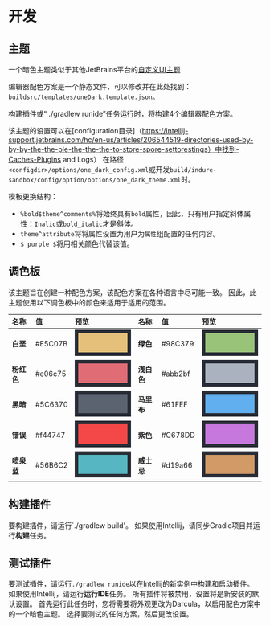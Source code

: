 # 开发

## 主题

一个暗色主题类似于其他JetBrains平台的[自定义UI主题](https://blog.jetbrains.com/idea/2019/03/brighten-up-your-day-add-color-to-to-intellij-idellij-idea)

编辑器配色方案是一个静态文件，可以修改并在此处找到：`buildsrc/templates/oneDark.template.json`。

构建插件或“ ./gradlew runide”任务运行时，将构建4个编辑器配色方案。

该主题的设置可以在[configuration目录]（<https://intellij-support.jetbrains.com/hc/en-us/articles/206544519-directories-used-by-by-by-the-the-ple-the-the-the-to-store-spore-settorestings）中找到-Caches-Plugins> and Logs）
在路径`<configdir>/options/one_dark_config.xml`或开发`build/indure-sandbox/config/option/options/one_dark_theme.xml`时。

模板更换结构：

- `%bold$theme^comments%`将始终具有`bold`属性，因此，只有用户指定斜体属性：`Inalic`或`bold_italic`才是斜体。
- `theme^attribute`将将属性设置为用户为`属性`组配置的任何内容。
- `$ purple $`将用相关颜色代替该值。

## 调色板

该主题旨在创建一种配色方案，该配色方案在各种语言中尽可能一致。
因此，此主题使用以下调色板中的颜色来适用于适用的范围。

| 名称 | 值 | 预览 | 名称 | 值 | 预览 |
|:--- |:--- |:--- |:--- |:--- |:--- |
|**白垩** | \#E5C07B |![chalky](/docs/colors/chalky.jpg)|**绿色**|\#98C379 |![green](/docs/colors/green.jpg)|
|**粉红色** | \#e06c75 |![coral](/docs/colors/coral.jpg)|**浅白色**| \#abb2bf |![light-white](/docs/colors/light-white.jpg)|
|**黑暗** | \#5C6370 |![dark](/docs/colors/dark.jpg)|**马里布** | \#61FEF |![malibu](/docs/colors/malibu.jpg)|
|**错误** | \#f44747 |![error](/docs/colors/error.jpg)|**紫色** | \#C678DD |![purple](/docs/colors/purple.jpg)|
|**喷泉蓝**| \#56B6C2 |![fountain-blue](/docs/colors/fountain-blue.jpg)|**威士忌** |\#d19a66 |![whiskey](/docs/colors/whiskey.jpg)|

## 构建插件

要构建插件，请运行`./gradlew build'。
如果使用Intellij，请同步Gradle项目并运行**构建**任务。

## 测试插件

要测试插件，请运行`./gradlew runide`以在Intellij的新实例中构建和启动插件。
如果使用Intellij，请运行**运行IDE**任务。
所有插件将被禁用，设置将是新安装的默认设置。
首先运行此任务时，您将需要将外观更改为Darcula，以启用配色方案中的一个暗色主题。
选择要测试的任何方案，然后更改设置。
